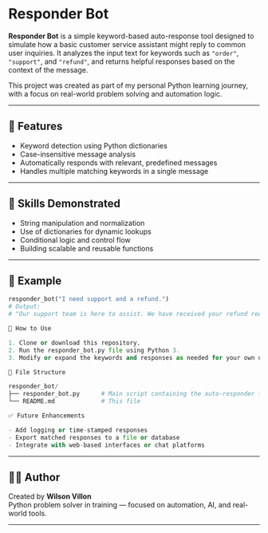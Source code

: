 # Responder Bot

**Responder Bot** is a simple keyword-based auto-response tool designed to simulate how a basic customer service assistant might reply to common user inquiries. It analyzes the input text for keywords such as `"order"`, `"support"`, and `"refund"`, and returns helpful responses based on the context of the message.

This project was created as part of my personal Python learning journey, with a focus on real-world problem solving and automation logic.

---

## 🚀 Features

- Keyword detection using Python dictionaries  
- Case-insensitive message analysis  
- Automatically responds with relevant, predefined messages  
- Handles multiple matching keywords in a single message  

---

## 🧠 Skills Demonstrated

- String manipulation and normalization  
- Use of dictionaries for dynamic lookups  
- Conditional logic and control flow  
- Building scalable and reusable functions  

---

## 🧪 Example

```python
responder_bot("I need support and a refund.")
# Output:
# "Our support team is here to assist. We have received your refund request. We will process it promptly."

🔧 How to Use

1. Clone or download this repository.
2. Run the responder_bot.py file using Python 3.
3. Modify or expand the keywords and responses as needed for your own use cases.

📁 File Structure

responder_bot/
├── responder_bot.py      # Main script containing the auto-responder function
└── README.md             # This file

✅ Future Enhancements

- Add logging or time-stamped responses
- Export matched responses to a file or database
- Integrate with web-based interfaces or chat platforms
```

---

## 🙋‍♂️ Author

Created by **Wilson Villon**  
Python problem solver in training — focused on automation, AI, and real-world tools.

---
